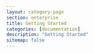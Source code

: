 ```yaml
---
layout: category-page
section: enterprise
title: Getting Started
categories: [documentation]
description: "Getting Started"
sitemap: false
---
```

